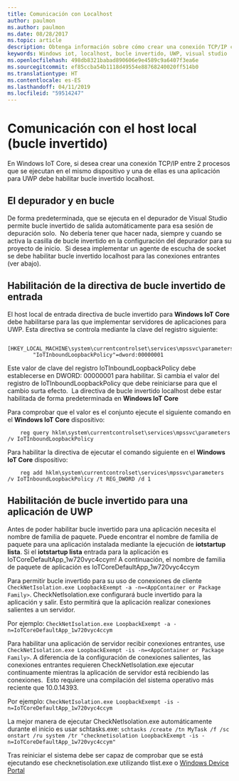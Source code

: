 ```yaml
---
title: Comunicación con Localhost
author: paulmon
ms.author: paulmon
ms.date: 08/28/2017
ms.topic: article
description: Obtenga información sobre cómo crear una conexión TCP/IP con dos procesos al habilitar bucle invertido localhost.
keywords: Windows iot, localhost, bucle invertido, UWP, visual studio
ms.openlocfilehash: 498db8321babad890606e9e4589c9a6407f3ea6e
ms.sourcegitcommit: ef85ccba54b1118d49554e88768240020ff514b0
ms.translationtype: HT
ms.contentlocale: es-ES
ms.lasthandoff: 04/11/2019
ms.locfileid: "59514247"
---
```

# <a name="communicating-with-localhost-loopback"></a>Comunicación con el host local (bucle invertido)

En Windows IoT Core, si desea crear una conexión TCP/IP entre 2 procesos que se ejecutan en el mismo dispositivo y una de ellas es una aplicación para UWP debe habilitar bucle invertido localhost.

## <a name="loopback-and-the-debugger"></a>El depurador y en bucle 
De forma predeterminada, que se ejecuta en el depurador de Visual Studio permite bucle invertido de salida automáticamente para esa sesión de depuración solo.  No debería tener que hacer nada, siempre y cuando se activa la casilla de bucle invertido en la configuración del depurador para su proyecto de inicio.  Si desea implementar un agente de escucha de socket se debe habilitar bucle invertido localhost para las conexiones entrantes (ver abajo).
 
## <a name="enabling-the-inbound-loopback-policy"></a>Habilitación de la directiva de bucle invertido de entrada
El host local de entrada directiva de bucle invertido para **Windows IoT Core** debe habilitarse para las que implementar servidores de aplicaciones para UWP.  Esta directiva se controla mediante la clave del registro siguiente:

        [HKEY_LOCAL_MACHINE\system\currentcontrolset\services\mpssvc\parameters]
            "IoTInboundLoopbackPolicy"=dword:00000001

Este valor de clave del registro IoTInboundLoopbackPolicy debe establecerse en DWORD: 00000001 para habilitar. Si cambia el valor del registro de IoTInboundLoopbackPolicy que debe reiniciarse para que el cambio surta efecto.  La directiva de bucle invertido localhost debe estar habilitada de forma predeterminada en **Windows IoT Core**

Para comprobar que el valor es el conjunto ejecute el siguiente comando en el **Windows IoT Core** dispositivo:

        reg query hklm\system\currentcontrolset\services\mpssvc\parameters /v IoTInboundLoopbackPolicy

Para habilitar la directiva de ejecutar el comando siguiente en el **Windows IoT Core** dispositivo:

        reg add hklm\system\currentcontrolset\services\mpssvc\parameters /v IoTInboundLoopbackPolicy /t REG_DWORD /d 1
 

## <a name="enabling-loopback-for-a-uwp-application"></a>Habilitación de bucle invertido para una aplicación de UWP
Antes de poder habilitar bucle invertido para una aplicación necesita el nombre de familia de paquete.  Puede encontrar el nombre de familia de paquete para una aplicación instalada mediante la ejecución de **iotstartup lista**.  Si el **iotstartup lista** entrada para la aplicación es IoTCoreDefaultApp\_1w720vyc4ccym! A continuación, el nombre de familia de paquete de aplicación es IoTCoreDefaultApp\_1w720vyc4ccym

Para permitir bucle invertido para su uso de conexiones de cliente `CheckNetIsolation.exe LoopbackExempt -a -n=<AppContainer or Package Family>`.  CheckNetIsolation.exe configurará bucle invertido para la aplicación y salir. Esto permitirá que la aplicación realizar conexiones salientes a un servidor.

Por ejemplo: `CheckNetIsolation.exe LoopbackExempt -a -n=IoTCoreDefaultApp_1w720vyc4ccym`

Para habilitar una aplicación de servidor recibir conexiones entrantes, use `CheckNetIsolation.exe LoopbackExempt -is -n=<AppContainer or Package Family>`. A diferencia de la configuración de conexiones salientes, las conexiones entrantes requieren CheckNetIsolation.exe ejecutar continuamente mientras la aplicación de servidor está recibiendo las conexiones.  Esto requiere una compilación del sistema operativo más reciente que 10.0.14393.

Por ejemplo: `CheckNetIsolation.exe LoopbackExempt -is -n=IoTCoreDefaultApp_1w720vyc4ccym`

La mejor manera de ejecutar CheckNetIsolation.exe automáticamente durante el inicio es usar schtasks.exe: `schtasks /create /tn MyTask /f /sc onstart /ru system /tr "checknetisolation LoopbackExempt -is -n=IoTCoreDefaultApp_1w720vyc4ccym"`

Tras reiniciar el sistema debe ser capaz de comprobar que se está ejecutando ese checknetisolation.exe utilizando tlist.exe o [Windows Device Portal](https://developer.microsoft.com/en-us/windows/iot/docs/deviceportal)
